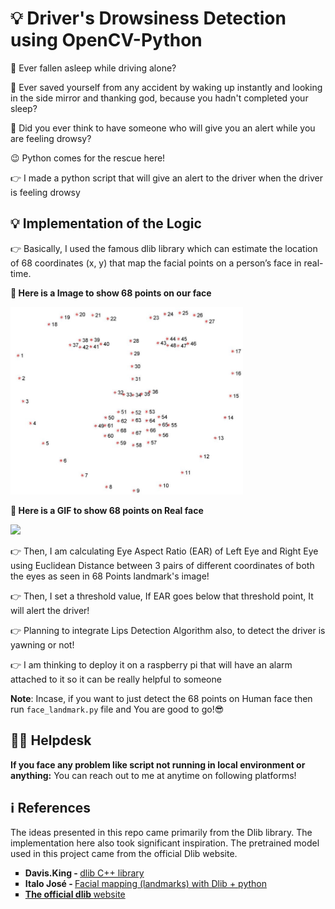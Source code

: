 # 💡 Driver's Drowsiness Detection using OpenCV-Python

🤔 Ever fallen asleep while driving alone? 

🤔 Ever saved yourself from any accident by waking up instantly and looking in the side mirror and thanking god, because you hadn't completed your sleep?

🤔 Did you ever think to have someone who will give you an alert while you are feeling drowsy?

😉 Python comes for the rescue here!

👉 I made a python script that will give an alert to the driver when the driver is feeling drowsy





## 💡 Implementation of the Logic

👉 Basically, I used the famous dlib library which can estimate the location of 68 coordinates (x, y) that map the facial points on a person’s face in real-time.<br>


**📸 Here is a Image to show 68 points on our face**

<img src="assets/68_landmark.jpeg" height=300px><br>

**🎥 Here is a GIF to show 68 points on Real face**

<img src="assets/68_points_gif.gif" height=300px><br>


👉 Then, I am calculating Eye Aspect Ratio (EAR) of Left Eye and Right Eye using Euclidean Distance between 3 pairs of different coordinates of both the eyes as seen in 68 Points landmark's image!

👉 Then, I set a threshold value, If EAR goes below that threshold point, It will alert the driver!

👉 Planning to integrate Lips Detection Algorithm also, to detect the driver is yawning or not!

👉 I am thinking to deploy it on a raspberry pi that will have an alarm attached to it so it can be really helpful to someone

   
**Note**: Incase, if you want to just detect the 68 points on Human face then run `face_landmark.py` file and You are good to go!😎

## 🙋‍♂️ Helpdesk

**If you face any problem like script not running in local environment or anything:** You can reach out to me at anytime on following platforms!


## ℹ References

The ideas presented in this repo came primarily from the Dlib library. The implementation here also took significant inspiration. The pretrained model used in this project came from the official Dlib website.

<ul type='square'>
  <li><strong>Davis.King - </strong><a href='https://github.com/davisking/dlib'>dlib C++ library</a></li>
  <li><strong>Italo José - </strong><a href='https://towardsdatascience.com/facial-mapping-landmarks-with-dlib-python-160abcf7d672'>Facial mapping (landmarks) with Dlib + python</a></li>
  <li><a href='https://pjreddie.com/darknet/yolo/'><strong>The official dlib </strong><a href='http://dlib.net/'>website</a></a></li>
</ul>


